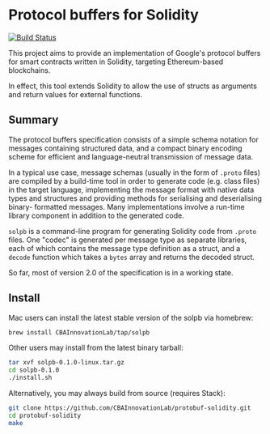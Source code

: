# Protocol buffers for Solidity

[![Build Status](https://travis-ci.com/CBAInnovationLab/protobuf-solidity.svg?token=s2ifT26XSGNFYpJF3fSf&branch=master)](https://travis-ci.com/CBAInnovationLab/protobuf-solidity)

This project aims to provide an implementation of Google's protocol buffers for
smart contracts written in Solidity, targeting Ethereum-based blockchains.

In effect, this tool extends Solidity to allow the use of structs as arguments
and return values for external functions.


## Summary

The protocol buffers specification consists of a simple schema notation for
messages containing structured data, and a compact binary encoding scheme for
efficient and language-neutral transmission of message data.

In a typical use case, message schemas (usually in the form of `.proto` files)
are compiled by a build-time tool in order to generate code (e.g. class files)
in the target language, implementing the message format with native data types
and structures and providing methods for serialising and deserialising binary-
formatted messages. Many implementations involve a run-time library component
in addition to the generated code. 

`solpb` is a command-line program for generating Solidity code from `.proto`
files. One "codec" is generated per message type as separate libraries, each
of which contains the message type definition as a struct, and a `decode`
function which takes a `bytes` array and returns the decoded struct.

So far, most of version 2.0 of the specification is in a working state.


## Install

Mac users can install the latest stable version of the solpb via homebrew:

```bash
brew install CBAInnovationLab/tap/solpb
```

Other users may install from the latest binary tarball:

```bash
tar xvf solpb-0.1.0-linux.tar.gz
cd solpb-0.1.0
./install.sh
```

Alternatively, you may always build from source (requires Stack):

```bash
git clone https://github.com/CBAInnovationLab/protobuf-solidity.git
cd protobuf-solidity
make
```

